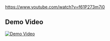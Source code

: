 https://www.youtube.com/watch?v=f61P273m7i0

## Demo Video

[![Demo Video](https://img.youtube.com/vi/f61P273m7i0/0.jpg)](https://www.youtube.com/watch?v=f61P273m7i0)
